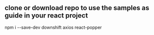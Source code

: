 ## clone or download repo to use the samples as guide in your react project

npm i --save-dev downshift axios react-popper